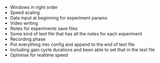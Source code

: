 - Windows in right order
- Speed scaling
- Data input at beginning for experiment params
- Video writing
- Notes for experiments save files
- Some kind of text file that has all the notes for each experiment
- Recording phase
- Put everything into config and append to the end of text file
- Including gain cycle durations and been able to set that in the text file
- Optimise for realtime speed
